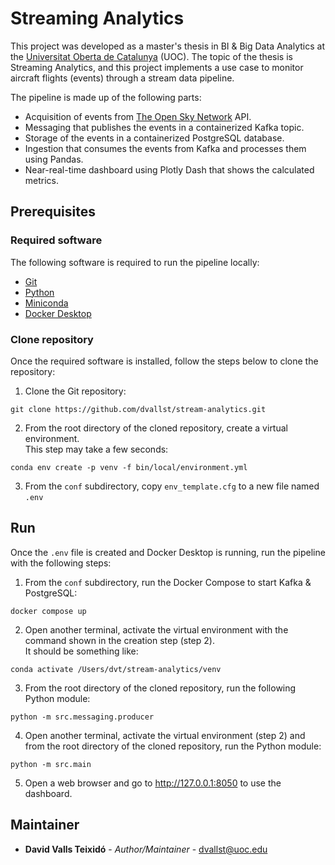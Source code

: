 # Streaming Analytics

This project was developed as a master's thesis in BI & Big Data Analytics at the [Universitat Oberta de Catalunya](https://www.uoc.edu) (UOC).
The topic of the thesis is Streaming Analytics, and this project implements a use case to monitor aircraft flights (events) 
through a stream data pipeline.

The pipeline is made up of the following parts:
- Acquisition of events from [The Open Sky Network](https://opensky-network.org) API.
- Messaging that publishes the events in a containerized Kafka topic.
- Storage of the events in a containerized PostgreSQL database.
- Ingestion that consumes the events from Kafka and processes them using Pandas.
- Near-real-time dashboard using Plotly Dash that shows the calculated metrics.

## Prerequisites

### Required software

The following software is required to run the pipeline locally:

- [Git](https://git-scm.com/download)
- [Python](https://www.python.org/downloads)
- [Miniconda](https://docs.conda.io/en/latest/miniconda.html)
- [Docker Desktop](https://www.docker.com/products/docker-desktop)

### Clone repository

Once the required software is installed, follow the steps below to clone the repository:

1. Clone the Git repository:  
```
git clone https://github.com/dvallst/stream-analytics.git
```
2. From the root directory of the cloned repository, create a virtual environment.  
This step  may take a few seconds:  
```
conda env create -p venv -f bin/local/environment.yml
```
3. From the `conf` subdirectory, copy `env_template.cfg` to a new file named `.env`

## Run

Once the `.env` file is created and Docker Desktop is running, run the pipeline with the following steps:

1. From the `conf` subdirectory, run the Docker Compose to start Kafka & PostgreSQL:  
```
docker compose up
```
2. Open another terminal, activate the virtual environment with the command shown in the creation step (step 2).  
It should be something like:  
```
conda activate /Users/dvt/stream-analytics/venv
```
3. From the root directory of the cloned repository, run the following Python module:  
```
python -m src.messaging.producer
```
4. Open another terminal, activate the virtual environment (step 2) and from the root directory of the cloned repository, run the Python module:  
```
python -m src.main
```
5. Open a web browser and go to http://127.0.0.1:8050 to use the dashboard.

## Maintainer

* **David Valls Teixidó** - *Author/Maintainer* - [dvallst@uoc.edu](https://github.com/dvallst)
